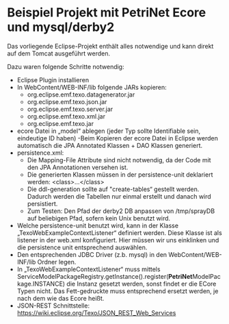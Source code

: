 Beispiel Projekt mit PetriNet Ecore und mysql/derby2
====================================================

Das vorliegende Eclipse-Projekt enthält alles notwendige und kann direkt auf dem Tomcat ausgeführt werden.

Dazu waren folgende Schritte notwendig:

- Eclipse Plugin installieren
- In WebContent/WEB-INF/lib folgende JARs kopieren:
    - org.eclipse.emf.texo.datagenerator.jar
    - org.eclipse.emf.texo.json.jar
    - org.eclipse.emf.texo.server.jar   
    - org.eclipse.emf.texo.xml.jar
    - org.eclipse.emf.texo.jar
- ecore Datei in „model“ ablegen (jeder Typ sollte Identifiable sein, eindeutige ID haben)
    -Beim Kopieren der ecore Datei in Eclipse werden automatisch die JPA Annotated Klassen + DAO Klassen generiert.
- persistence.xml: 
    - Die Mapping-File Attribute sind nicht notwendig, da der Code mit den JPA Annotationen versehen ist.   
    - Die generierten Klassen müssen in der persistence-unit deklariert werden: \<class\>…\</class\>
    - Die ddl-generation sollte auf "create-tables“ gestellt werden. Dadurch werden die Tabellen nur einmal erstellt und danach wird persistiert.
    - Zum Testen: Den Pfad der derby2 DB anpassen von /tmp/sprayDB auf beliebigen Pfad, sofern kein Unix benutzt wird.
- Welche persistence-unit benutzt wird, kann in der Klasse „TexoWebExampleContextListener“ definiert werden. Diese Klasse ist als listener in der web.xml konfiguriert. Hier müssen wir uns einklinken und die persistence unit entsprechend auswählen.
- Den entsprechenden JDBC Driver (z.b. mysql) in den WebContent/WEB-INF/lib Ordner legen.
- In „TexoWebExampleContextListener“ muss mittels ServiceModelPackageRegistry.getInstance().register(<b>PetriNet</b>ModelPackage.INSTANCE) die Instanz gesetzt werden, sonst findet er die ECore Typen nicht. Das Fett-gedruckte muss entsprechend ersetzt werden, je nach dem wie das Ecore heißt.
- JSON-REST Schnittstelle: <https://wiki.eclipse.org/Texo/JSON_REST_Web_Services>
